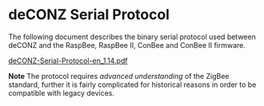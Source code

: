 # deCONZ Serial Protocol

The following document describes the binary serial protocol used between deCONZ and the RaspBee, RaspBee II, ConBee and ConBee II firmware.

[deCONZ-Serial-Protocol-en_1.14.pdf](https://deconz.dresden-elektronik.de/raspbian/deCONZ-Serial-Protocol-en_1.14.pdf?ref=gh)

**Note** The protocol requires *advanced understanding* of the ZigBee standard, further it is fairly complicated for historical reasons in order to be compatible with legacy devices.
